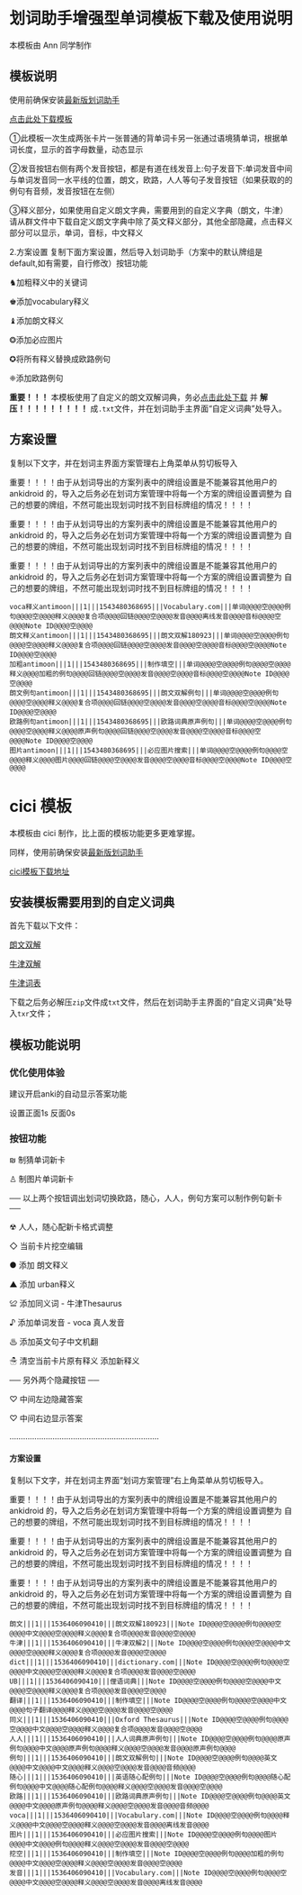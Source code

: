 # 划词助手增强型单词模板下载及使用说明

本模板由 Ann 同学制作

## 模板说明

使用前确保安装[最新版划词助手](https://www.coolapk.com/apk/com.mmjang.ankihelper)

[点击此处下载模板](https://github.com/mmjang/ankihelper/raw/master/model/%E5%8D%95%E8%AF%8D%E5%8D%A1.apkg)

①此模板一次生成两张卡片一张普通的背单词卡另一张通过语境猜单词，根据单词长度，显示的首字母数量，动态显示

②发音按钮右侧有两个发音按钮，都是有道在线发音上:句子发音下:单词发音中间与单词发音同一水平线的位置，朗文，欧路，人人等句子发音按钮（如果获取的的例句有音频，发音按钮在左侧）

③释义部分，如果使用自定义朗文字典，需要用到的自定义字典（朗文，牛津）请从群文件中下载自定义朗文字典中除了英文释义部分，其他全部隐藏，点击释义部分可以显示，单词，音标，中文释义

2.方案设置 复制下面方案设置，然后导入划词助手（方案中的默认牌组是 default,如有需要，自行修改）按钮功能

♞加粗释义中的关键词

♚添加vocabulary释义

♝添加朗文释义

❂添加必应图片

✪将所有释义替换成欧路例句

❈添加欧路例句

**重要！！！** 本模板使用了自定义的朗文双解词典，务必[点击此处下载](https://github.com/mmjang/ankihelper/raw/master/custom_dictionary/longman.zip)
并 **解压！！！！！！！！！** 成`.txt`文件，并在划词助手主界面“自定义词典”处导入。

## 方案设置

复制以下文字，并在划词主界面方案管理右上角菜单从剪切板导入

重要！！！！由于从划词导出的方案列表中的牌组设置是不能兼容其他用户的 ankidroid 的，导入之后务必在划词方案管理中将每一个方案的牌组设置调整为
自己的想要的牌组，不然可能出现划词时找不到目标牌组的情况！！！！

重要！！！！由于从划词导出的方案列表中的牌组设置是不能兼容其他用户的 ankidroid 的，导入之后务必在划词方案管理中将每一个方案的牌组设置调整为
自己的想要的牌组，不然可能出现划词时找不到目标牌组的情况！！！！

重要！！！！由于从划词导出的方案列表中的牌组设置是不能兼容其他用户的 ankidroid 的，导入之后务必在划词方案管理中将每一个方案的牌组设置调整为
自己的想要的牌组，不然可能出现划词时找不到目标牌组的情况！！！！

    voca释义antimoon|||1|||1543480368695|||Vocabulary.com|||单词@@@@空@@@@例句@@@@空@@@@释义@@@@复合项@@@@回链@@@@空@@@@发音@@@@离线发音@@@@音标@@@@空@@@@Note ID@@@@空@@@@
    朗文释义antimoon|||1|||1543480368695|||朗文双解180923|||单词@@@@空@@@@例句@@@@空@@@@释义@@@@复合项@@@@回链@@@@空@@@@发音@@@@空@@@@音标@@@@空@@@@Note ID@@@@空@@@@
    加粗antimoon|||1|||1543480368695|||制作填空|||单词@@@@空@@@@例句@@@@空@@@@释义@@@@加粗的例句@@@@回链@@@@空@@@@发音@@@@空@@@@音标@@@@空@@@@Note ID@@@@空@@@@
    朗文例句antimoon|||1|||1543480368695|||朗文双解例句|||单词@@@@空@@@@例句@@@@空@@@@释义@@@@复合项@@@@回链@@@@空@@@@发音@@@@空@@@@音标@@@@空@@@@Note ID@@@@空@@@@
    欧路例句antimoon|||1|||1543480368695|||欧路词典原声例句|||单词@@@@空@@@@例句@@@@空@@@@释义@@@@原声例句@@@@回链@@@@空@@@@发音@@@@空@@@@音标@@@@空@@@@Note ID@@@@空@@@@
    图片antimoon|||1|||1543480368695|||必应图片搜索|||单词@@@@空@@@@例句@@@@空@@@@释义@@@@图片@@@@回链@@@@空@@@@发音@@@@空@@@@音标@@@@空@@@@Note ID@@@@空@@@@

# cici 模板

本模板由 cici 制作，比上面的模板功能更多更难掌握。

同样，使用前确保安装[最新版划词助手](https://www.coolapk.com/apk/com.mmjang.ankihelper)

[cici模板下载地址](https://github.com/mmjang/ankihelper/raw/master/model/cici.apkg)

## 安装模板需要用到的自定义词典

首先下载以下文件：

[朗文双解](https://github.com/mmjang/ankihelper/raw/master/custom_dictionary/longman.zip)

[牛津双解](https://github.com/mmjang/ankihelper/raw/master/custom_dictionary/oxford.zip)

[牛津词表](https://github.com/mmjang/ankihelper/raw/master/custom_dictionary/Oxford_Thesaurus.zip)

下载之后务必解压`zip`文件成`txt`文件，然后在划词助手主界面的“自定义词典”处导入`txr`文件；

## 模板功能说明

### 优化使用体验

建议开启anki的自动显示答案功能 

设置正面1s 反面0s 

### 按钮功能

₪ 制猜单词新卡

♙ 制图片单词新卡

── 以上两个按钮调出划词切换欧路，随心，人人，例句方案可以制作例句新卡 ──


☢ 人人，随心配新卡格式调整

◇ 当前卡片挖空编辑

● 添加 朗文释义 

▲ 添加 urban释义 

≌ 添加同义词 - 牛津Thesaurus

♪ 添加单词发音 - voca 真人发音

♨ 添加英文句子中文机翻

☃ 清空当前卡片原有释义 添加新释义


── 另外两个隐藏按钮 ──

♡ 中间左边隐藏答案 

♡ 中间右边显示答案

…………………………………………………………

#### 方案设置 

复制以下文字，并在划词主界面“划词方案管理”右上角菜单从剪切板导入。

重要！！！！由于从划词导出的方案列表中的牌组设置是不能兼容其他用户的 ankidroid 的，导入之后务必在划词方案管理中将每一个方案的牌组设置调整为
自己的想要的牌组，不然可能出现划词时找不到目标牌组的情况！！！！

重要！！！！由于从划词导出的方案列表中的牌组设置是不能兼容其他用户的 ankidroid 的，导入之后务必在划词方案管理中将每一个方案的牌组设置调整为
自己的想要的牌组，不然可能出现划词时找不到目标牌组的情况！！！！

重要！！！！由于从划词导出的方案列表中的牌组设置是不能兼容其他用户的 ankidroid 的，导入之后务必在划词方案管理中将每一个方案的牌组设置调整为
自己的想要的牌组，不然可能出现划词时找不到目标牌组的情况！！！！

    朗文|||1|||1536406090410|||朗文双解180923|||Note ID@@@@空@@@@例句@@@@空@@@@中文@@@@空@@@@释义@@@@复合项@@@@发音@@@@空@@@@
    牛津|||1|||1536406090410|||牛津双解2|||Note ID@@@@空@@@@例句@@@@空@@@@中文@@@@空@@@@释义@@@@复合项@@@@发音@@@@空@@@@
    dict|||1|||1536406090410|||dictionary.com|||Note ID@@@@空@@@@例句@@@@空@@@@中文@@@@空@@@@释义@@@@复合项@@@@发音@@@@空@@@@
    UB|||1|||1536406090410|||俚语词典|||Note ID@@@@空@@@@例句@@@@空@@@@中文@@@@空@@@@释义@@@@复合项@@@@发音@@@@空@@@@
    翻译|||1|||1536406090410|||制作填空|||Note ID@@@@空@@@@例句@@@@空@@@@中文@@@@句子翻译@@@@释义@@@@空@@@@发音@@@@空@@@@
    同义|||1|||1536406090410|||Oxford Thesaurus|||Note ID@@@@空@@@@例句@@@@空@@@@中文@@@@空@@@@释义@@@@复合项@@@@发音@@@@空@@@@
    人人|||1|||1536406090410|||人人词典原声例句|||Note ID@@@@空@@@@例句@@@@原声例句@@@@中文@@@@原声例句@@@@释义@@@@空@@@@发音@@@@原声例句@@@@
    例句|||1|||1536406090410|||朗文双解例句|||Note ID@@@@空@@@@例句@@@@英文@@@@中文@@@@中文@@@@释义@@@@空@@@@发音@@@@音频@@@@
    随心|||1|||1536406090410|||英语随心配例句|||Note ID@@@@空@@@@例句@@@@随心配例句@@@@中文@@@@随心配例句@@@@释义@@@@空@@@@发音@@@@空@@@@
    欧路|||1|||1536406090410|||欧路词典原声例句|||Note ID@@@@空@@@@例句@@@@英文@@@@中文@@@@原声例句@@@@释义@@@@空@@@@发音@@@@音频@@@@
    voca|||1|||1536406090410|||Vocabulary.com|||Note ID@@@@空@@@@例句@@@@释义@@@@中文@@@@空@@@@释义@@@@空@@@@发音@@@@离线发音@@@@
    图片|||1|||1536406090410|||必应图片搜索|||Note ID@@@@空@@@@例句@@@@图片@@@@中文@@@@例句@@@@释义@@@@空@@@@发音@@@@空@@@@
    挖空|||1|||1536406090410|||制作填空|||Note ID@@@@空@@@@例句@@@@加粗的例句@@@@中文@@@@空@@@@释义@@@@空@@@@发音@@@@空@@@@
    发音|||1|||1536406090410|||Vocabulary.com|||Note ID@@@@空@@@@例句@@@@空@@@@中文@@@@空@@@@释义@@@@空@@@@发音@@@@离线发音@@@@


